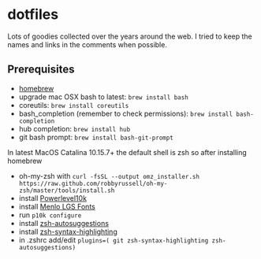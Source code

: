 # dotfiles
Lots of goodies collected over the years around the web. 
I tried to keep the names and links in the comments when possible.

## Prerequisites 
* [homebrew](https://brew.sh/) 
* upgrade mac OSX bash to latest: `brew install bash`
* coreutils: `brew install coreutils`
* bash_completion (remember to check permissions): `brew install bash-completion`
* hub completion: `brew install hub`
* git bash prompt: `brew install bash-git-prompt`

In latest MacOS Catalina 10.15.7+ the default shell is zsh so after installing homebrew
* oh-my-zsh with ```curl -fsSL --output omz_installer.sh
https://raw.github.com/robbyrussell/oh-my-zsh/master/tools/install.sh```
* install [Powerlevel10k](https://github.com/romkatv/powerlevel10k#oh-my-zsh)
* install [Menlo LGS Fonts](https://github.com/romkatv/powerlevel10k#meslo-nerd-font-patched-for-powerlevel10k) 
* run ```p10k configure```
* install [zsh-autosuggestions](https://github.com/zsh-users/zsh-autosuggestions/blob/master/INSTALL.md#oh-my-zsh)
* install [zsh-syntax-highlighting](https://github.com/zsh-users/zsh-syntax-highlighting/blob/master/INSTALL.md)
* in .zshrc add/edit ```plugins=( git zsh-syntax-highlighting zsh-autosuggestions)```

